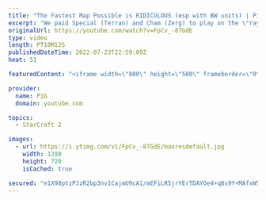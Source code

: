 ```yaml
---
title: "The Fastest Map Possible is RIDICULOUS (esp with BW units) | PiG's Laboratory - StarCraft 2"
excerpt: "We paid Special (Terran) and Cham (Zerg) to play on the \"rayfggfer Fastest Map Possible\" arcade map! It is ridiculous from start to finish, including the brood war units available from the Wings of Liberty campaign. Check out the PiG's Laboratory playlist: https://youtube.com/playlist?list=PLFUDU8AOevUd-zdmPIHGBi7xWwtua9Gtr"
originalUrl: https://youtube.com/watch?v=FpCv_-87GdE
type: video
length: PT10M12S
publishedDateTime: 2022-07-23T22:59:09Z
heat: 51

featuredContent: "<iframe width=\"800\" height=\"500\" frameborder=\"0\" src=\"https://www.youtube.com/embed/FpCv_-87GdE\" allow=\"accelerometer; autoplay; encrypted-media; gyroscope; picture-in-picture\" allowfullscreen></iframe>"

provider:
  name: PiG
  domain: youtube.com

topics:
  - StarCraft 2

images:
  - url: https://i.ytimg.com/vi/FpCv_-87GdE/maxresdefault.jpg
    width: 1280
    height: 720
    isCached: true

secured: "e1X98ptzPJzR2bp3nv1CajmU9cA1/mEFiLR5jrYErTDAYOe4+qBs9Y+MAfxW5faauLNZDEZqXw/M8Mdc/fGWGYmlb2uxQCFdRFg1XVZFHvZ19sjuv9lR6fV+a+dH15hSmGHhVqE+ykQngFk/e3H6FwFh6hXCQOIJfQappdMn9uttBBkT2P+6ch6CnJMt30ZHHcdr9JJnCDvgPepN9kCWI5NyqEZK64pqEYXjvdT1W+YdSvg4yPG3sJAlR9DzXiw4197EXuZJxvZevCl6mF5H2KJBZgvzTzOpRLI127WV6JEk94ew477ep6+1DJEtbWLbUbcW+6bwr2sB6v55hdmFO/rOtMr2BBIGxqRHS5XmTzPs+sZIplEuNAQGrZy9AsAzgWbjhKE6oYDIoBE83EjBfw/0+XgFT51jJynBr/etvSE=;kqRtVoLFddinVeh1vIs0/w=="
---
```


